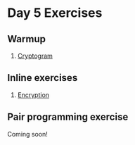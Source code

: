 # Day 5 Exercises

## Warmup

1. [Cryptogram](warmup/README.md)

## Inline exercises

1. [Encryption](warmup/encryption/README.md)

## Pair programming exercise

Coming soon!

